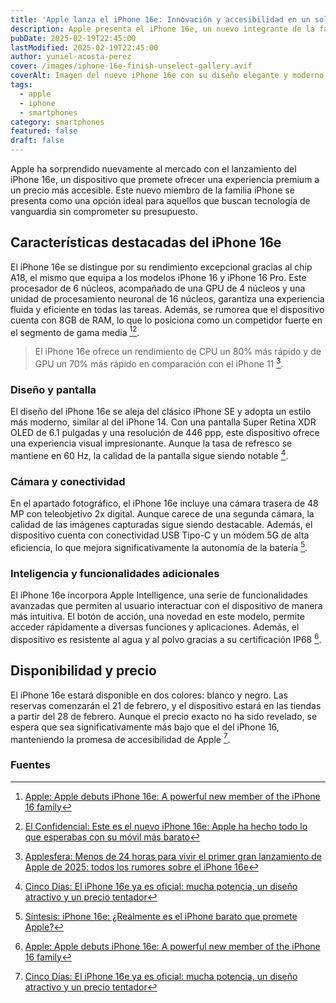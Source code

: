 ```yaml
---
title: 'Apple lanza el iPhone 16e: Innovación y accesibilidad en un solo dispositivo'
description: Apple presenta el iPhone 16e, un nuevo integrante de la familia iPhone que combina potencia y asequibilidad. Descubre sus características y novedades.
pubDate: 2025-02-19T22:45:00
lastModified: 2025-02-19T22:45:00
author: yuniel-acosta-perez
cover: /images/iphone-16e-finish-unselect-gallery.avif
coverAlt: Imagen del nuevo iPhone 16e con su diseño elegante y moderno.
tags:
  - apple
  - iphone
  - smartphones
category: smartphones
featured: false
draft: false
---
```

Apple ha sorprendido nuevamente al mercado con el lanzamiento del iPhone 16e, un dispositivo que promete ofrecer una experiencia premium a un precio más accesible. Este nuevo miembro de la familia iPhone se presenta como una opción ideal para aquellos que buscan tecnología de vanguardia sin comprometer su presupuesto.

## **Características destacadas del iPhone 16e**

El iPhone 16e se distingue por su rendimiento excepcional gracias al chip A18, el mismo que equipa a los modelos iPhone 16 y iPhone 16 Pro. Este procesador de 6 núcleos, acompañado de una GPU de 4 núcleos y una unidad de procesamiento neuronal de 16 núcleos, garantiza una experiencia fluida y eficiente en todas las tareas. Además, se rumorea que el dispositivo cuenta con 8GB de RAM, lo que lo posiciona como un competidor fuerte en el segmento de gama media [^1][^2].

> El iPhone 16e ofrece un rendimiento de CPU un 80% más rápido y de GPU un 70% más rápido en comparación con el iPhone 11 [^3].

### **Diseño y pantalla**

El diseño del iPhone 16e se aleja del clásico iPhone SE y adopta un estilo más moderno, similar al del iPhone 14. Con una pantalla Super Retina XDR OLED de 6.1 pulgadas y una resolución de 446 ppp, este dispositivo ofrece una experiencia visual impresionante. Aunque la tasa de refresco se mantiene en 60 Hz, la calidad de la pantalla sigue siendo notable [^4].

### **Cámara y conectividad**

En el apartado fotográfico, el iPhone 16e incluye una cámara trasera de 48 MP con teleobjetivo 2x digital. Aunque carece de una segunda cámara, la calidad de las imágenes capturadas sigue siendo destacable. Además, el dispositivo cuenta con conectividad USB Tipo-C y un módem 5G de alta eficiencia, lo que mejora significativamente la autonomía de la batería [^5].

### **Inteligencia y funcionalidades adicionales**

El iPhone 16e incorpora Apple Intelligence, una serie de funcionalidades avanzadas que permiten al usuario interactuar con el dispositivo de manera más intuitiva. El botón de acción, una novedad en este modelo, permite acceder rápidamente a diversas funciones y aplicaciones. Además, el dispositivo es resistente al agua y al polvo gracias a su certificación IP68 [^1].

## **Disponibilidad y precio**

El iPhone 16e estará disponible en dos colores: blanco y negro. Las reservas comenzarán el 21 de febrero, y el dispositivo estará en las tiendas a partir del 28 de febrero. Aunque el precio exacto no ha sido revelado, se espera que sea significativamente más bajo que el del iPhone 16, manteniendo la promesa de accesibilidad de Apple [^4].

### **Fuentes**

[^1]: [Apple: Apple debuts iPhone 16e: A powerful new member of the iPhone 16 family](https://www.apple.com/newsroom/2025/02/apple-debuts-iphone-16e-a-powerful-new-member-of-the-iphone-16-family/)
[^2]: [El Confidencial: Este es el nuevo iPhone 16e: Apple ha hecho todo lo que esperabas con su móvil más barato](https://www.elconfidencial.com/tecnologia/2025-02-19/iphone-16e-caracteristicas-precio-opiniones_4068819/)
[^3]: [Applesfera: Menos de 24 horas para vivir el primer gran lanzamiento de Apple de 2025: todos los rumores sobre el iPhone 16e](https://www.applesfera.com/iphone/48-horas-para-vivir-primer-gran-lanzamiento-apple-2025-todos-rumores-iphone-se-4)
[^4]: [Cinco Días: El iPhone 16e ya es oficial: mucha potencia, un diseño atractivo y un precio tentador](https://cincodias.elpais.com/smartlife/smartphones/2025-02-19/iphone-16e-lanzamiento-precio.html)
[^5]: [Síntesis: iPhone 16e: ¿Realmente es el iPhone barato que promete Apple?](https://sintesis.com.mx/2025/02/19/iphone-16e-lanzamiento-precio/)
